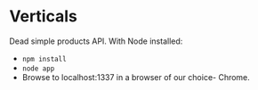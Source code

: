# Verticals

Dead simple products API. With Node installed:

* `npm install`
* `node app`
* Browse to localhost:1337 in a browser of our choice- Chrome.
